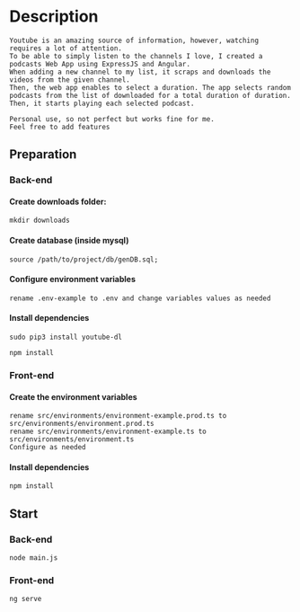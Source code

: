 # Description

    Youtube is an amazing source of information, however, watching requires a lot of attention.
    To be able to simply listen to the channels I love, I created a podcasts Web App using ExpressJS and Angular.
    When adding a new channel to my list, it scraps and downloads the videos from the given channel.
    Then, the web app enables to select a duration. The app selects random podcasts from the list of downloaded for a total duration of duration.
    Then, it starts playing each selected podcast.

    Personal use, so not perfect but works fine for me.
    Feel free to add features

## Preparation

### Back-end

#### Create downloads folder:

    mkdir downloads

#### Create database (inside mysql)

    source /path/to/project/db/genDB.sql;

#### Configure environment variables

    rename .env-example to .env and change variables values as needed

#### Install dependencies

    sudo pip3 install youtube-dl

    npm install

### Front-end

#### Create the environment variables

    rename src/environments/environment-example.prod.ts to src/environments/environment.prod.ts
    rename src/environments/environment-example.ts to src/environments/environment.ts
    Configure as needed

#### Install dependencies

    npm install

## Start

### Back-end

    node main.js

### Front-end

    ng serve
